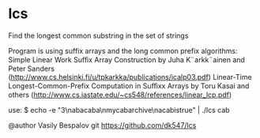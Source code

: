 lcs
===

Find the longest common substring in the set of strings

Program is using suffix arrays and the long common prefix algorithms:
 Simple Linear Work Suﬃx Array Construction by Juha K¨arkk¨ainen and Peter Sanders
 (http://www.cs.helsinki.fi/u/tpkarkka/publications/icalp03.pdf)
 Linear-Time Longest-Common-Prefix Computation in Suﬃxx Arrays by Toru Kasai and others
 (http://www.cs.iastate.edu/~cs548/references/linear_lcp.pdf)

use:
 $ echo -e "3\nabacaba\nmycabarchive\nacabistrue" | ./lcs
 cab

@author Vasily Bespalov
git https://github.com/dk547/lcs
